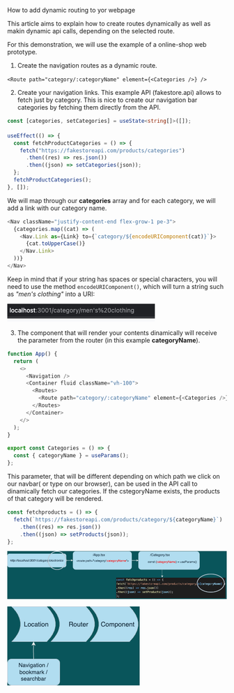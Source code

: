 How to add dynamic routing to yor webpage

This article aims to explain how to create routes dynamically as well as makin dynamic api calls, depending on the selected route.

For this demonstration, we will use the example of a online-shop web prototype.

1. Create the navigation routes as a dynamic route.

`<Route path="category/:categoryName" element={<Categories />} />`

2. Create your navigation links.
   This example API (fakestore.api) allows to fetch just by category. This is nice to create our navigation bar categories by fetching them directly from the API.

```ts
const [categories, setCategories] = useState<string[]>([]);

useEffect(() => {
  const fetchProductCategories = () => {
    fetch("https://fakestoreapi.com/products/categories")
      .then((res) => res.json())
      .then((json) => setCategories(json));
  };
  fetchProductCategories();
}, []);
```

We will map through our **categories** array and for each category, we will add a link with our category name.

```ts
<Nav className="justify-content-end flex-grow-1 pe-3">
  {categories.map((cat) => (
    <Nav.Link as={Link} to={`category/${encodeURIComponent(cat)}`}>
      {cat.toUpperCase()}
    </Nav.Link>
  ))}
</Nav>
```

Keep in mind that if your string has spaces or special characters, you will need to use the method `encodeURIComponent()`, which will turn a string such as _"men's clothing"_ into a URI:

![uri](uri.jpeg)

3. The component that will render your contents dinamically will receive the parameter from the router (in this example **categoryName**).

```js
function App() {
  return (
    <>
      <Navigation />
      <Container fluid className="vh-100">
        <Routes>
          <Route path="category/:categoryName" element={<Categories />} />
        </Routes>
      </Container>
    </>
  );
}
```

```ts
export const Categories = () => {
  const { categoryName } = useParams();
};
```

This parameter, that will be different depending on which path we click on our navbar( or type on our browser), can be used in the API call to dinamically fetch our categories. If the cstegoryName exists, the products of that category will be rendered.

```ts
const fetchproducts = () => {
  fetch(`https://fakestoreapi.com/products/category/${categoryName}`)
    .then((res) => res.json())
    .then((json) => setProducts(json));
};
```

![diagram1](diagram1.png)

![diagram2](diagram2.png)
